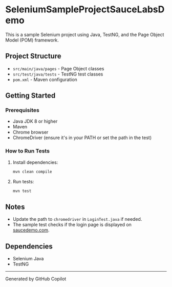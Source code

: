 # SeleniumSampleProjectSauceLabsDemo

This is a sample Selenium project using Java, TestNG, and the Page Object Model (POM) framework.

## Project Structure
- `src/main/java/pages` - Page Object classes
- `src/test/java/tests` - TestNG test classes
- `pom.xml` - Maven configuration

## Getting Started

### Prerequisites
- Java JDK 8 or higher
- Maven
- Chrome browser
- ChromeDriver (ensure it's in your PATH or set the path in the test)

### How to Run Tests
1. Install dependencies:
   ```sh
   mvn clean compile
   ```
2. Run tests:
   ```sh
   mvn test
   ```

## Notes
- Update the path to `chromedriver` in `LoginTest.java` if needed.
- The sample test checks if the login page is displayed on [saucedemo.com](https://www.saucedemo.com/).

## Dependencies
- Selenium Java
- TestNG

---
Generated by GitHub Copilot
